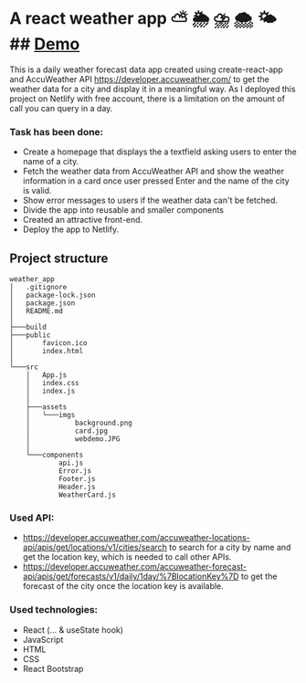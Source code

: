 # A react weather app :partly_sunny: :sun_behind_rain_cloud: :cloud_with_lightning_and_rain: :cloud_with_snow: :sun_behind_small_cloud: ## [Demo](https://the-weather-app-of-nhu.netlify.app/)

This is a daily weather forecast data app created using create-react-app and AccuWeather API https://developer.accuweather.com/ to get the weather data for a city and display it in a meaningful way. As I deployed this project on Netlify with free account, there is a limitation on the amount of call you can query in a day. 

### Task has been done:
- Create a homepage that displays the a textfield asking users to enter the name of a city.
- Fetch the weather data from AccuWeather API and show the weather information in a card once user pressed Enter and the name of the city is valid.
- Show error messages to users if the weather data can't be fetched.
- Divide the app into reusable and smaller components
- Created an attractive front-end.
- Deploy the app to Netlify.

## Project structure
```
weather_app
│   .gitignore
│   package-lock.json
│   package.json
│   README.md
│
├───build
├───public
│       favicon.ico
│       index.html
│
└───src
    │   App.js
    │   index.css
    │   index.js
    │
    ├───assets
    │   └───imgs
    │           background.png
    │           card.jpg
    │           webdemo.JPG
    │
    └───components
            api.js
            Error.js
            Footer.js
            Header.js
            WeatherCard.js
```

### Used API:
- https://developer.accuweather.com/accuweather-locations-api/apis/get/locations/v1/cities/search to search for a city by name and get the location key, which is needed to call other APIs.
- https://developer.accuweather.com/accuweather-forecast-api/apis/get/forecasts/v1/daily/1day/%7BlocationKey%7D to get the forecast of the city once the location key is available.

### Used technologies:
- React (... & useState hook)
- JavaScript
- HTML
- CSS
- React Bootstrap
